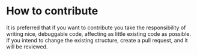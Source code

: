 # How to contribute

It is preferred that if you want to contribute you take the responsibility of
writing nice, debuggable code, affecting as little existing code as possible. If
you intend to change the existing structure, create a pull request, and it will
be reviewed.

